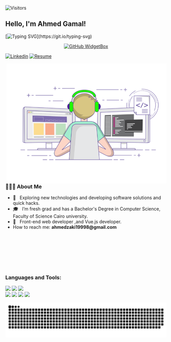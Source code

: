 ![Visitors](https://visitor-badge.laobi.icu/badge?page_id=ahmedzaki98)
 
<!-- Your title -->
## Hello, I'm Ahmed Gamal!

[![Typing SVG](https://readme-typing-svg.herokuapp.com?font=comfortaa&color=016EEA&size=24&width=500&lines=Egyption+Software+Engineer;Backend-Developer!;Nice+to+meet+you...)](https://git.io/typing-svg)




<p align="center">
  <a href="https://github.com/ahmedzaki98/github-widgetbox">
    <img width="70%" height="70%" src="https://github-widgetbox.vercel.app/api/profile?username=ahmedzaki98&data=followers,repositories,stars,commits" alt="GitHub WidgetBox" />
  </a>
</p>

[![Linkedin](https://img.shields.io/badge/-LinkedIn-blue?style=flat&logo=Linkedin&logoColor=white)](https://www.linkedin.com/in/ahmed-gamal-459447232/)
[![Resume](https://img.shields.io/badge/Resume-<COLOR>.svg)](https://drive.google.com/file/d/1PAM4gat8PVyCgjVlQ558Dsfm6Ylhkm54/view?usp=sharing)
     

<img align="right" alt="GIF" src="https://raw.githubusercontent.com/devSouvik/devSouvik/master/gif3.gif" width="500"/>

<h3> 👨🏻‍💻 About Me </h3>

- 🤔 &nbsp; Exploring new technologies and developing software solutions and quick hacks.
- 🎓 &nbsp; I’m fresh grad and has a Bachelor's Degree in Computer Science, Faculty of Science Cairo university.
- 💼 &nbsp; Front-end web developer ,and Vue.js developer. 
- How to reach me: __ahmedzaki19998@gmail.com__<br /><br /><br /><br /><br />
&nbsp;
<br>


### Languages and Tools: 


<p>
  <code><img width="15%" src="https://www.vectorlogo.zone/logos/java/java-ar21.svg"></code>
  <code><img width="15%" src="https://www.vectorlogo.zone/logos/javascript/javascript-ar21.svg"></code>
  <code><img width="15%" src="https://www.vectorlogo.zone/logos/python/python-ar21.svg"></code>
  
  <br />
  <code><img width="15%" src="https://www.vectorlogo.zone/logos/w3_html5/w3_html5-ar21.svg"></code>
  <code><img width="15%" src="https://www.vectorlogo.zone/logos/netlifyapp_watercss/netlifyapp_watercss-ar21.svg"></code>
  <code><img width="15%" src="https://www.vectorlogo.zone/logos/vuejs/vuejs-ar21.svg"></code>
  <code><img width="15%" src="https://www.vectorlogo.zone/logos/git-scm/git-scm-ar21.svg"></code>

</p>



 ![Snake animation](https://github.com/ahmedsafwat101/ahmedsafwat101/blob/output/github-contribution-grid-snake.svg)
<br/>
